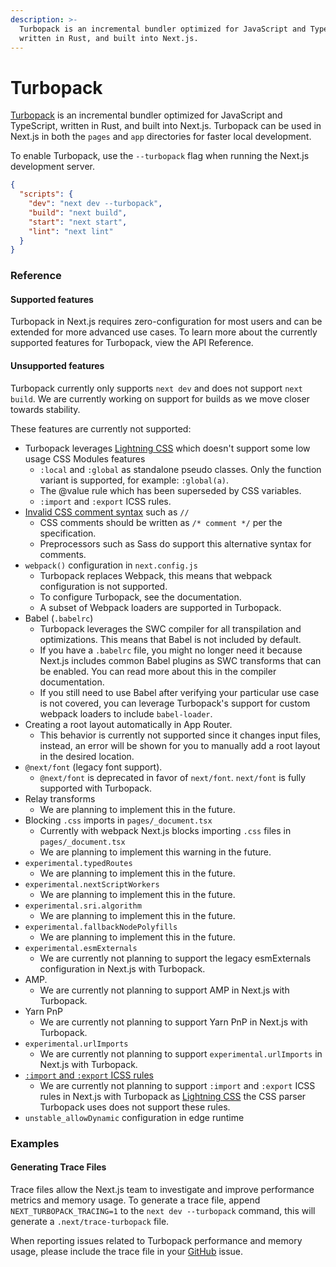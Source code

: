 ```yaml
---
description: >-
  Turbopack is an incremental bundler optimized for JavaScript and TypeScript,
  written in Rust, and built into Next.js.
---
```


# Turbopack

[Turbopack](https://turbo.build/pack) is an incremental bundler optimized for JavaScript and TypeScript, written in Rust, and built into Next.js. Turbopack can be used in Next.js in both the `pages` and `app` directories for faster local development.

To enable Turbopack, use the `--turbopack` flag when running the Next.js development server.

```json
{
  "scripts": {
    "dev": "next dev --turbopack",
    "build": "next build",
    "start": "next start",
    "lint": "next lint"
  }
}
```

### Reference

#### Supported features

Turbopack in Next.js requires zero-configuration for most users and can be extended for more advanced use cases. To learn more about the currently supported features for Turbopack, view the API Reference.

#### Unsupported features

Turbopack currently only supports `next dev` and does not support `next build`. We are currently working on support for builds as we move closer towards stability.

These features are currently not supported:

* Turbopack leverages [Lightning CSS](https://lightningcss.dev/) which doesn't support some low usage CSS Modules features
  * `:local` and `:global` as standalone pseudo classes. Only the function variant is supported, for example: `:global(a)`.
  * The @value rule which has been superseded by CSS variables.
  * `:import` and `:export` ICSS rules.
* [Invalid CSS comment syntax](https://stackoverflow.com/questions/51843506/are-double-slash-comments-valid-in-css) such as `//`
  * CSS comments should be written as `/* comment */` per the specification.
  * Preprocessors such as Sass do support this alternative syntax for comments.
* `webpack()` configuration in `next.config.js`
  * Turbopack replaces Webpack, this means that webpack configuration is not supported.
  * To configure Turbopack, see the documentation.
  * A subset of Webpack loaders are supported in Turbopack.
* Babel (`.babelrc`)
  * Turbopack leverages the SWC compiler for all transpilation and optimizations. This means that Babel is not included by default.
  * If you have a `.babelrc` file, you might no longer need it because Next.js includes common Babel plugins as SWC transforms that can be enabled. You can read more about this in the compiler documentation.
  * If you still need to use Babel after verifying your particular use case is not covered, you can leverage Turbopack's support for custom webpack loaders to include `babel-loader`.
* Creating a root layout automatically in App Router.
  * This behavior is currently not supported since it changes input files, instead, an error will be shown for you to manually add a root layout in the desired location.
* `@next/font` (legacy font support).
  * `@next/font` is deprecated in favor of `next/font`. `next/font` is fully supported with Turbopack.
* Relay transforms
  * We are planning to implement this in the future.
* Blocking `.css` imports in `pages/_document.tsx`
  * Currently with webpack Next.js blocks importing `.css` files in `pages/_document.tsx`
  * We are planning to implement this warning in the future.
* `experimental.typedRoutes`
  * We are planning to implement this in the future.
* `experimental.nextScriptWorkers`
  * We are planning to implement this in the future.
* `experimental.sri.algorithm`
  * We are planning to implement this in the future.
* `experimental.fallbackNodePolyfills`
  * We are planning to implement this in the future.
* `experimental.esmExternals`
  * We are currently not planning to support the legacy esmExternals configuration in Next.js with Turbopack.
* AMP.
  * We are currently not planning to support AMP in Next.js with Turbopack.
* Yarn PnP
  * We are currently not planning to support Yarn PnP in Next.js with Turbopack.
* `experimental.urlImports`
  * We are currently not planning to support `experimental.urlImports` in Next.js with Turbopack.
* [`:import` and `:export` ICSS rules](https://github.com/css-modules/icss)
  * We are currently not planning to support `:import` and `:export` ICSS rules in Next.js with Turbopack as [Lightning CSS](https://lightningcss.dev/css-modules.html) the CSS parser Turbopack uses does not support these rules.
* `unstable_allowDynamic` configuration in edge runtime

### Examples

#### Generating Trace Files

Trace files allow the Next.js team to investigate and improve performance metrics and memory usage. To generate a trace file, append `NEXT_TURBOPACK_TRACING=1` to the `next dev --turbopack` command, this will generate a `.next/trace-turbopack` file.

When reporting issues related to Turbopack performance and memory usage, please include the trace file in your [GitHub](https://github.com/vercel/next.js) issue.
